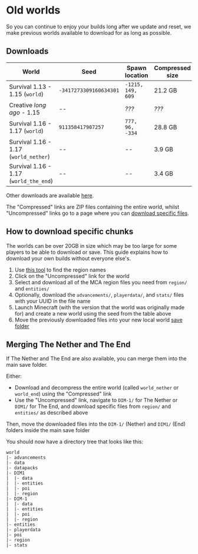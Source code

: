 # Old worlds

So you can continue to enjoy your builds long after we update and reset, we make previous worlds available to download for as long as possible.


## Downloads

| World                                  | Seed                   | Spawn location    | Compressed size | Links                                                                                                                  |
| -------------------------------------- | ---------------------- | ----------------- | --------------- | ---------------------------------------------------------------------------------------------------------------------- |
| Survival 1.13 - 1.15 (`world`)         | `-3417273309160634301` | `-1215, 149, 609` | 21.2 GB         | [Compressed](https://l4c.link/13-15-survival-zip), [Uncompressed](https://l4c.link/13-15-survival-files)               |
| Creative *long ago* - 1.15             | --                     | *???*             | *???*           | *???*                                                                                                                  |
| Survival 1.16 - 1.17 (`world`)         | `911358417907257`      | `777, 96, -334`   | 28.8 GB         | [Compressed](https://l4c.link/16-17-survival-zip), [Uncompressed](https://l4c.link/16-17-survival-files)               |
| Survival 1.16 - 1.17 (`world_nether`)  | --                     | --                | 3.9 GB          | [Compressed](https://l4c.link/16-17-survival-nether-zip), [Uncompressed](https://l4c.link/16-17-survival-nether-files) |
| Survival 1.16 - 1.17 (`world_the_end`) | --                     | --                | 3.4 GB          | [Compressed](https://l4c.link/16-17-survival-end-zip), [Uncompressed](https://l4c.link/16-17-survival-end-files)       |

Other downloads are available [here](https://l4c.link/13world).

The "Compressed" links are ZIP files containing the entire world, whilst "Uncompressed" links go to a page where you can [download specific files](#how-to-download-specific-chunks). 

## How to download specific chunks

The worlds can be over 20GB in size which may be too large for some players to be able to download or save. This guide explains how to download your own builds without everyone else's.


1. Use [this tool](https://dinnerbone.com/minecraft/tools/coordinates/) to find the region names
2. Click on the "Uncompressed" link for the world
3. Select and download all of the MCA region files you need from `region/` and `entities/`
4. Optionally, download the `advancements/`, `playerdata/`, and `stats/` files with your UUID in the file name
5. Launch Minecraft (with the version that the world was originally made for) and create a new world using the seed from the table above
6. Move the previously downloaded files into your new local world [save folder](https://www.howtogeek.com/207484/how-to-find-your-minecraft-saved-games-folder/)

## Merging The Nether and The End

If The Nether and The End are also available, you can merge them into the main save folder.

Either:

- Download and decompress the entire world (called `world_nether` or `world_end`) using the "Compressed" link
- Use the "Uncompressed" link, navigate to `DIM-1/` for The Nether or `DIM1/` for The End, and download specific files from `region/` and `entities/` as described above 

Then, move the downloaded files into the `DIM-1/` (Nether) and `DIM1/` (End) folders inside the main save folder

You should now have a directory tree that looks like this:

```
world
|- advancements
|- data
|- datapacks
|- DIM1
|  |- data
|  |- entities
|  |- poi
|  |- region
|- DIM-1
|  |- data
|  |- entities
|  |- poi
|  |- region
|- entities
|- playerdata
|- poi
|- region
|- stats
```